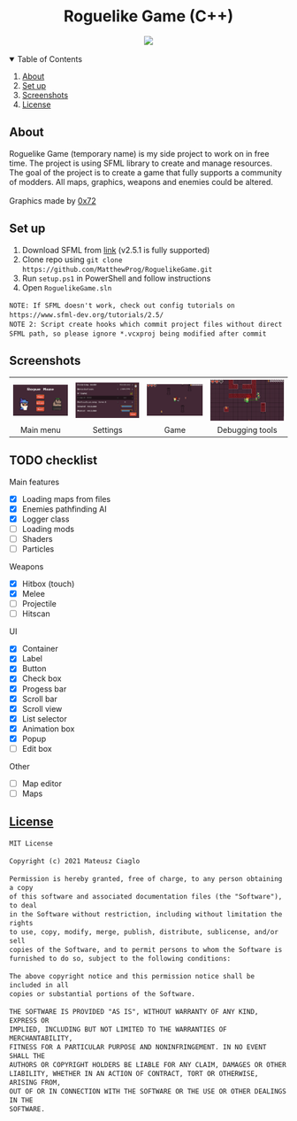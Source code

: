 <h1 align="center">Roguelike Game (C++)</h1>

<p align="center">
    <a href="/./LICENSE"><img src="https://img.shields.io/github/license/MatthewProg/RoguelikeGame"></a>
</p>

<details open="open">
  <summary>Table of Contents</summary>
  <ol>
    <li><a href="#about">About</a></li>
    <li><a href="#set-up">Set up</a></li>
    <li><a href="#screenshots">Screenshots</a></li>
    <li><a href="#license">License</a></li>
  </ol>
</details>

## About

Roguelike Game (temporary name) is my side project to work on in free time.
The project is using SFML library to create and manage resources.
<br>
The goal of the project is to create a game that fully supports a community of modders.
All maps, graphics, weapons and enemies could be altered.
<br><br>
Graphics made by <a href="https://0x72.itch.io/">0x72</a>

## Set up

1. Download SFML from <a href="https://www.sfml-dev.org/download.php">link</a> (v2.5.1 is fully supported)
2. Clone repo using `git clone https://github.com/MatthewProg/RoguelikeGame.git`
3. Run `setup.ps1` in PowerShell and follow instructions
4. Open `RoguelikeGame.sln`

`NOTE: If SFML doesn't work, check out config tutorials on https://www.sfml-dev.org/tutorials/2.5/`<br>
`NOTE 2: Script create hooks which commit project files without direct SFML path, so please ignore *.vcxproj being modified after commit`

## Screenshots

<table>
    <tr>
        <th style="text-align:center"><a href="/./docs/img/menu.png"><img alt="menu" src="/./docs/img/menu.png"></a></th>
        <th style="text-align:center"><a href="/./docs/img/settings.png"><img alt="settings" src="/./docs/img/settings.png"></a></th>
        <th style="text-align:center"><a href="/./docs/img/game.png"><img alt="game" src="/./docs/img/game.png"></a></th>
        <th style="text-align:center"><a href="/./docs/img/debugging.png"><img alt="debugging" src="/./docs/img/debugging.png"></a></th>
    </tr>
    <tr>
        <td align="center">Main menu</td>
        <td align="center">Settings</td>
        <td align="center">Game</td>
        <td align="center">Debugging tools</td>
    </tr>
</table>

## TODO checklist

Main features
- [x] Loading maps from files
- [x] Enemies pathfinding AI
- [x] Logger class
- [ ] Loading mods
- [ ] Shaders
- [ ] Particles

Weapons
- [x] Hitbox (touch)
- [x] Melee
- [ ] Projectile
- [ ] Hitscan

UI
- [x] Container
- [x] Label
- [x] Button
- [x] Check box
- [x] Progess bar
- [x] Scroll bar
- [x] Scroll view
- [x] List selector
- [x] Animation box
- [x] Popup
- [ ] Edit box

Other
- [ ] Map editor
- [ ] Maps

## [License](/./LICENSE)

```
MIT License

Copyright (c) 2021 Mateusz Ciaglo

Permission is hereby granted, free of charge, to any person obtaining a copy
of this software and associated documentation files (the "Software"), to deal
in the Software without restriction, including without limitation the rights
to use, copy, modify, merge, publish, distribute, sublicense, and/or sell
copies of the Software, and to permit persons to whom the Software is
furnished to do so, subject to the following conditions:

The above copyright notice and this permission notice shall be included in all
copies or substantial portions of the Software.

THE SOFTWARE IS PROVIDED "AS IS", WITHOUT WARRANTY OF ANY KIND, EXPRESS OR
IMPLIED, INCLUDING BUT NOT LIMITED TO THE WARRANTIES OF MERCHANTABILITY,
FITNESS FOR A PARTICULAR PURPOSE AND NONINFRINGEMENT. IN NO EVENT SHALL THE
AUTHORS OR COPYRIGHT HOLDERS BE LIABLE FOR ANY CLAIM, DAMAGES OR OTHER
LIABILITY, WHETHER IN AN ACTION OF CONTRACT, TORT OR OTHERWISE, ARISING FROM,
OUT OF OR IN CONNECTION WITH THE SOFTWARE OR THE USE OR OTHER DEALINGS IN THE
SOFTWARE.
```